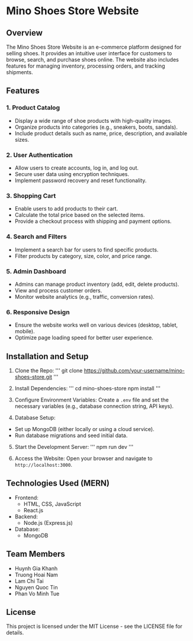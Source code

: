 # Mino Shoes Store Website
## Overview
The Mino Shoes Store Website is an e-commerce platform designed for selling shoes. It provides an intuitive user interface for customers to browse, search, and purchase shoes online. The website also includes features for managing inventory, processing orders, and tracking shipments.

## Features
### 1. Product Catalog
- Display a wide range of shoe products with high-quality images.
- Organize products into categories (e.g., sneakers, boots, sandals).
- Include product details such as name, price, description, and available sizes.

### 2. User Authentication
- Allow users to create accounts, log in, and log out.
- Secure user data using encryption techniques.
- Implement password recovery and reset functionality.

### 3. Shopping Cart
- Enable users to add products to their cart.
- Calculate the total price based on the selected items.
- Provide a checkout process with shipping and payment options.

### 4. Search and Filters
- Implement a search bar for users to find specific products.
- Filter products by category, size, color, and price range.

### 5. Admin Dashboard
- Admins can manage product inventory (add, edit, delete products).
- View and process customer orders.
- Monitor website analytics (e.g., traffic, conversion rates).

### 6. Responsive Design
- Ensure the website works well on various devices (desktop, tablet, mobile).
- Optimize page loading speed for better user experience.

## Installation and Setup
1. Clone the Repo:
'''
git clone https://github.com/your-username/mino-shoes-store.git
'''

2. Install Dependencies:
'''
cd mino-shoes-store
npm install
'''

3. Configure Environment Variables:
Create a `.env` file and set the necessary variables (e.g., database connection string, API keys).

4. Database Setup:
- Set up MongoDB (either locally or using a cloud service).
- Run database migrations and seed initial data.

5. Start the Development Server:
'''
npm run dev
'''

6. Access the Website: 
Open your browser and navigate to `http://localhost:3000`.

## Technologies Used (MERN)
- Frontend:
    + HTML, CSS, JavaScript
    + React.js
- Backend:
    + Node.js (Express.js)
- Database:
    + MongoDB

## Team Members
- Huynh Gia Khanh
- Truong Hoai Nam
- Lam Chi Tai
- Nguyen Quoc Tin
- Phan Vo Minh Tue

## License
This project is licensed under the MIT License - see the LICENSE file for details.